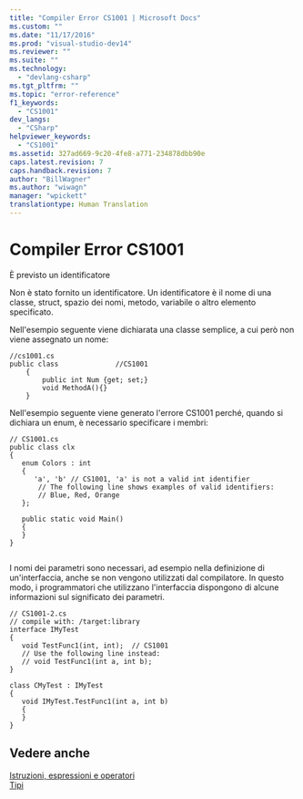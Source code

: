 ```yaml
---
title: "Compiler Error CS1001 | Microsoft Docs"
ms.custom: ""
ms.date: "11/17/2016"
ms.prod: "visual-studio-dev14"
ms.reviewer: ""
ms.suite: ""
ms.technology: 
  - "devlang-csharp"
ms.tgt_pltfrm: ""
ms.topic: "error-reference"
f1_keywords: 
  - "CS1001"
dev_langs: 
  - "CSharp"
helpviewer_keywords: 
  - "CS1001"
ms.assetid: 327ad669-9c20-4fe8-a771-234878dbb90e
caps.latest.revision: 7
caps.handback.revision: 7
author: "BillWagner"
ms.author: "wiwagn"
manager: "wpickett"
translationtype: Human Translation
---
```

# Compiler Error CS1001
È previsto un identificatore  
  
 Non è stato fornito un identificatore.  Un identificatore è il nome di una classe, struct, spazio dei nomi, metodo, variabile o altro elemento specificato.  
  
 Nell'esempio seguente viene dichiarata una classe semplice, a cui però non viene assegnato un nome:  
  
```  
//cs1001.cs  
public class              //CS1001  
    {  
        public int Num {get; set;}  
        void MethodA(){}  
    }  
```  
  
 Nell'esempio seguente viene generato l'errore CS1001 perché, quando si dichiara un enum, è necessario specificare i membri:  
  
```  
// CS1001.cs  
public class clx  
{  
   enum Colors : int  
   {  
      'a', 'b' // CS1001, 'a' is not a valid int identifier  
       // The following line shows examples of valid identifiers:  
       // Blue, Red, Orange  
   };  
  
   public static void Main()  
   {  
   }  
}  
  
```  
  
 I nomi dei parametri sono necessari, ad esempio nella definizione di un'interfaccia, anche se non vengono utilizzati dal compilatore.  In questo modo, i programmatori che utilizzano l'interfaccia dispongono di alcune informazioni sul significato dei parametri.  
  
```  
// CS1001-2.cs  
// compile with: /target:library  
interface IMyTest  
{  
   void TestFunc1(int, int);  // CS1001  
   // Use the following line instead:  
   // void TestFunc1(int a, int b);  
}  
  
class CMyTest : IMyTest  
{  
   void IMyTest.TestFunc1(int a, int b)  
   {  
   }  
}  
```  
  
## Vedere anche  
 [Istruzioni, espressioni e operatori](../../../csharp/programming-guide/statements-expressions-operators/index.md)   
 [Tipi](../../../csharp/programming-guide/types/index.md)